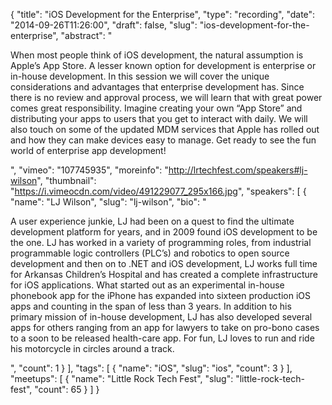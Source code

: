 {
  "title": "iOS Development for the Enterprise",
  "type": "recording",
  "date": "2014-09-26T11:26:00",
  "draft": false,
  "slug": "ios-development-for-the-enterprise",
  "abstract": "<p>When most people think of iOS development, the natural assumption is Apple’s App Store. A lesser known option for development is enterprise or in-house development. In this session we will cover the unique considerations and advantages that enterprise development has. Since there is no review and approval process, we will learn that with great power comes great responsibility. Imagine creating your own “App Store” and distributing your apps to users that you get to interact with daily. We will also touch on some of the updated MDM services that Apple has rolled out and how they can make devices easy to manage. Get ready to see the fun world of enterprise app development!</p>",
  "vimeo": "107745935",
  "moreinfo": "http://lrtechfest.com/speakers#lj-wilson",
  "thumbnail": "https://i.vimeocdn.com/video/491229077_295x166.jpg",
  "speakers": [
    {
      "name": "LJ Wilson",
      "slug": "lj-wilson",
      "bio": "<p>A user experience junkie, LJ had been on a quest to find the ultimate development platform for years, and in 2009 found iOS development to be the one. LJ has worked in a variety of programming roles, from industrial programmable logic controllers (PLC’s) and robotics to open source development and then on to .NET and iOS development, LJ works full time for Arkansas Children’s Hospital and has created a complete infrastructure for iOS applications. What started out as an experimental in-house phonebook app for the iPhone has expanded into sixteen production iOS apps and counting in the span of less than 3 years. In addition to his primary mission of in-house development, LJ has also developed several apps for others ranging from an app for lawyers to take on pro-bono cases to a soon to be released health-care app. For fun, LJ loves to run and ride his motorcycle in circles around a track.</p>",
      "count": 1
    }
  ],
  "tags": [
    {
      "name": "iOS",
      "slug": "ios",
      "count": 3
    }
  ],
  "meetups": [
    {
      "name": "Little Rock Tech Fest",
      "slug": "little-rock-tech-fest",
      "count": 65
    }
  ]
}